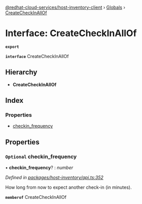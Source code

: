 [@redhat-cloud-services/host-inventory-client](../README.md) › [Globals](../globals.md) › [CreateCheckInAllOf](createcheckinallof.md)

# Interface: CreateCheckInAllOf

**`export`** 

**`interface`** CreateCheckInAllOf

## Hierarchy

* **CreateCheckInAllOf**

## Index

### Properties

* [checkin_frequency](createcheckinallof.md#optional-checkin_frequency)

## Properties

### `Optional` checkin_frequency

• **checkin_frequency**? : *number*

*Defined in [packages/host-inventory/api.ts:352](https://github.com/RedHatInsights/javascript-clients/blob/master/packages/host-inventory/api.ts#L352)*

How long from now to expect another check-in (in minutes).

**`memberof`** CreateCheckInAllOf
